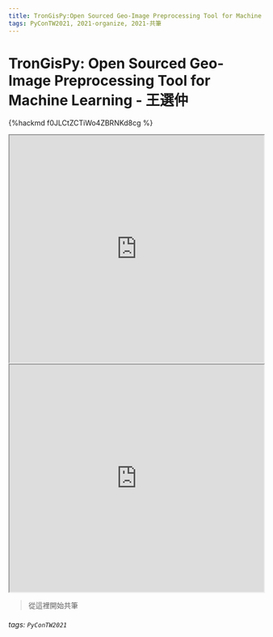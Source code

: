 ```yaml
---
title: TronGisPy:Open Sourced Geo-Image Preprocessing Tool for Machine Learning - 王選仲
tags: PyConTW2021, 2021-organize, 2021-共筆
---
```


# TronGisPy: Open Sourced Geo-Image Preprocessing Tool for Machine Learning - 王選仲

{%hackmd f0JLCtZCTiWo4ZBRNKd8cg %}

<iframe src="https://app.sli.do/event/fwlfl5i8" height=450 width=100%></iframe>

<iframe src="https://wall.sli.do/event/fwlfl5i8?section=23c3035f-cd26-4176-b984-7c2d413699d2" height=450 width=100%></iframe>

> 從這裡開始共筆 

###### tags: `PyConTW2021`